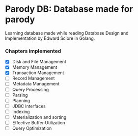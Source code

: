 # Parody DB: Database made for parody

Learning database made while reading Database Design and Implementation by Edward Sciore in Golang.

### Chapters implemented

- [x] Disk and File Management
- [x] Memory Management
- [x] Transaction Management
- [ ] Record Management
- [ ] Metadata Management
- [ ] Query Processing
- [ ] Parsing
- [ ] Planning
- [ ] JDBC Interfaces
- [ ] Indexing
- [ ] Materialization and sorting
- [ ] Effective Buffer Utilization
- [ ] Query Optimization
